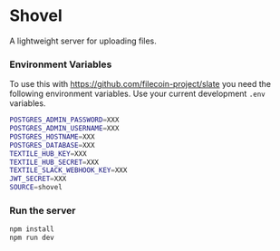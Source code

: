 # Shovel

A lightweight server for uploading files.

### Environment Variables

To use this with https://github.com/filecoin-project/slate you need the following environment variables. Use your current development `.env` variables.

```sh
POSTGRES_ADMIN_PASSWORD=XXX
POSTGRES_ADMIN_USERNAME=XXX
POSTGRES_HOSTNAME=XXX
POSTGRES_DATABASE=XXX
TEXTILE_HUB_KEY=XXX
TEXTILE_HUB_SECRET=XXX
TEXTILE_SLACK_WEBHOOK_KEY=XXX
JWT_SECRET=XXX
SOURCE=shovel
```

### Run the server

```sh
npm install
npm run dev
```
